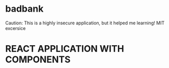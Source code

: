 # badbank
Caution: This is a highly insecure application, but it helped me learning! MIT excersice

# REACT APPLICATION WITH COMPONENTS

